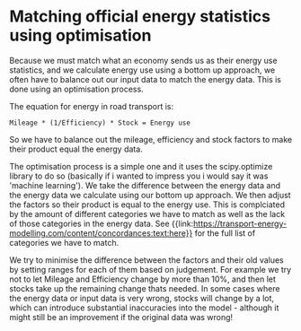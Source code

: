 # Matching official energy statistics using optimisation

Because we must match what an economy sends us as their energy use statistics, and we calculate energy use using a bottom up approach, we often have to balance out our input data to match the energy data. This is done using an optimisation process.

The equation for energy in road transport is:

    Mileage * (1/Efficiency) * Stock = Energy use

So we have to balance out the mileage, efficiency and stock factors to make their product equal the energy data.

The optimisation process is a simple one and it uses the scipy.optimize library to do so (basically if i wanted to impress you i would say it was 'machine learning'). We take the difference between the energy data and the energy data we calculate using our bottom up approach. We then adjust the factors so their product is equal to the energy use. This is complciated by the amount of different categories we have to match as well as the lack of those categories in the energy data. See {{link:https://transport-energy-modelling.com/content/concordances:text:here}} for the full list of categories we have to match.

We try to minimise the difference between the factors and their old values by setting ranges for each of them based on judgement. For example we try not to let Mileage and Efficiency change by more than 10%, and then let stocks take up the remaining change thats needed. In some cases where the energy data or input data is very wrong, stocks will change by a lot, which can introduce substantial inaccuracies into the model - although it might still be an improvement if the original data was wrong!